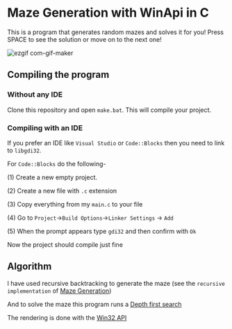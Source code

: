 # Maze Generation with WinApi in C
This is a program that generates random mazes and solves it for you! Press SPACE to see the solution or move on to the next one!

![ezgif com-gif-maker](https://user-images.githubusercontent.com/50050890/114009785-47f14a80-9885-11eb-9cfd-772d88c1fabb.gif)


## Compiling the program

### Without any IDE
Clone this repository and open `make.bat`. This will compile your project.

### Compiling with an IDE
If you prefer an IDE like `Visual Studio` or `Code::Blocks` then you need to link to `libgdi32`.

For `Code::Blocks` do the following-

(1) Create a new empty project.

(2) Create a new file with `.c` extension

(3) Copy everything from my `main.c` to your file

(4) Go to `Project`->`Build Options`->`Linker Settings` -> `Add`

(5) When the prompt appears type `gdi32` and then confirm with `Ok`

Now the project should compile just fine


## Algorithm

I have used recursive backtracking to generate the maze (see the `recursive implementation` of <a href="https://en.wikipedia.org/wiki/Maze_generation_algorithm#Randomized_depth-first_search">Maze Generation</a>)

And to solve the maze this program runs a <a href="https://en.wikipedia.org/wiki/Depth-first_search">Depth first search</a>

The rendering is done with the <a href="https://docs.microsoft.com/en-us/windows/win32/">Win32 API</a>
